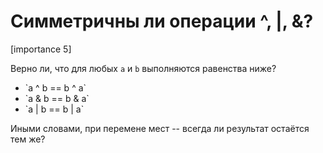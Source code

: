 # Симметричны ли операции ^, |, &?

[importance 5]

Верно ли, что для любых `a` и `b` выполняются равенства ниже?
<ul>
<li>`a ^ b == b ^ a`</li>
<li>`a & b == b & a`</li>
<li>`a | b == b | a`</li>
</ul>

Иными словами, при перемене мест -- всегда ли результат остаётся тем же?